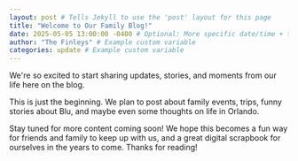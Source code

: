 ```yaml
---
layout: post # Tells Jekyll to use the 'post' layout for this page
title: "Welcome to Our Family Blog!"
date: 2025-05-05 13:00:00 -0400 # Optional: More specific date/time + timezone (EDT)
author: "The Finleys" # Example custom variable
categories: update # Example custom variable
---
```


We're so excited to start sharing updates, stories, and moments from our life here on the blog.

This is just the beginning. We plan to post about family events, trips, funny stories about Blu, and maybe even some thoughts on life in Orlando.

Stay tuned for more content coming soon! We hope this becomes a fun way for friends and family to keep up with us, and a great digital scrapbook for ourselves in the years to come. Thanks for reading!
